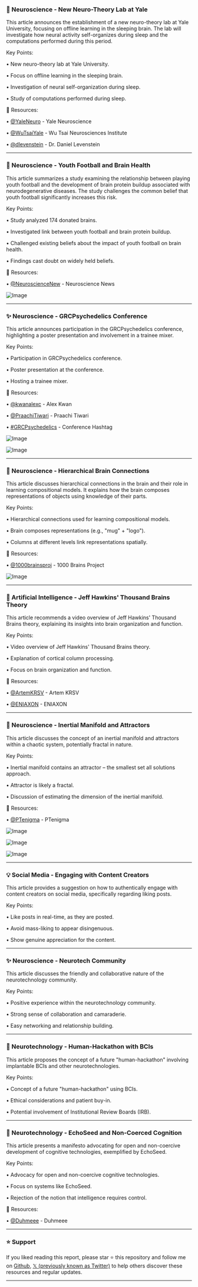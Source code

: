 ### 🤖 Neuroscience - New Neuro-Theory Lab at Yale

This article announces the establishment of a new neuro-theory lab at Yale University, focusing on offline learning in the sleeping brain.  The lab will investigate how neural activity self-organizes during sleep and the computations performed during this period.

Key Points:

• New neuro-theory lab at Yale University.


• Focus on offline learning in the sleeping brain.


• Investigation of neural self-organization during sleep.


• Study of computations performed during sleep.


🔗 Resources:

• [@YaleNeuro](https://x.com/YaleNeuro) - Yale Neuroscience


• [@WuTsaiYale](https://x.com/WuTsaiYale) - Wu Tsai Neurosciences Institute


• [@dlevenstein](https://x.com/dlevenstein) - Dr. Daniel Levenstein


---

### 🤖 Neuroscience - Youth Football and Brain Health

This article summarizes a study examining the relationship between playing youth football and the development of brain protein buildup associated with neurodegenerative diseases.  The study challenges the common belief that youth football significantly increases this risk.

Key Points:

• Study analyzed 174 donated brains.


• Investigated link between youth football and brain protein buildup.


• Challenged existing beliefs about the impact of youth football on brain health.


• Findings cast doubt on widely held beliefs.



🔗 Resources:

• [@NeuroscienceNew](https://x.com/NeuroscienceNew) - Neuroscience News


![Image](https://pbs.twimg.com/media/Gvm1OTVW4AAbX14?format=jpg&name=small)


---

### ✨ Neuroscience - GRCPsychedelics Conference

This article announces participation in the GRCPsychedelics conference, highlighting a poster presentation and involvement in a trainee mixer.

Key Points:

• Participation in GRCPsychedelics conference.


• Poster presentation at the conference.


• Hosting a trainee mixer.


🔗 Resources:

• [@kwanalexc](https://x.com/kwanalexc) - Alex Kwan


• [@PraachiTiwari](https://x.com/PraachiTiwari) - Praachi Tiwari


• [#GRCPsychedelics](https://x.com/hashtag/GRCPsychedelics?src=hashtag_click) - Conference Hashtag


![Image](https://pbs.twimg.com/media/Gvl9E7IWsAE37WS?format=jpg&name=small)


![Image](https://pbs.twimg.com/media/Gvl9F3xXoAAtfg9?format=jpg&name=small)


---

### 🤖 Neuroscience - Hierarchical Brain Connections

This article discusses hierarchical connections in the brain and their role in learning compositional models.  It explains how the brain composes representations of objects using knowledge of their parts.

Key Points:

• Hierarchical connections used for learning compositional models.


• Brain composes representations (e.g., "mug" + "logo").


• Columns at different levels link representations spatially.



🔗 Resources:

• [@1000brainsproj](https://x.com/1000brainsproj) - 1000 Brains Project


![Image](https://pbs.twimg.com/media/GvmDi3bbsAUeUkC?format=jpg&name=small)


---

### 🤖 Artificial Intelligence - Jeff Hawkins' Thousand Brains Theory

This article recommends a video overview of Jeff Hawkins' Thousand Brains theory, explaining its insights into brain organization and function.

Key Points:

• Video overview of Jeff Hawkins' Thousand Brains theory.


• Explanation of cortical column processing.


• Focus on brain organization and function.



🔗 Resources:

• [@ArtemKRSV](https://x.com/ArtemKRSV) - Artem KRSV


• [@ENIAXON](https://x.com/ENIAXON) - ENIAXON


---

### 🤖 Neuroscience - Inertial Manifold and Attractors

This article discusses the concept of an inertial manifold and attractors within a chaotic system, potentially fractal in nature.

Key Points:

• Inertial manifold contains an attractor – the smallest set all solutions approach.


• Attractor is likely a fractal.


• Discussion of estimating the dimension of the inertial manifold.



🔗 Resources:

• [@PTenigma](https://x.com/PTenigma) - PTenigma


![Image](https://pbs.twimg.com/media/GvjXtA5akAE7XXE?format=jpg&name=900x900)


![Image](https://pbs.twimg.com/media/GvjXtBaXgAA7679?format=jpg&name=900x900)


![Image](https://pbs.twimg.com/media/GvjXtBfXwAA7lFu?format=jpg&name=900x900)


---

### 💡 Social Media - Engaging with Content Creators

This article provides a suggestion on how to authentically engage with content creators on social media, specifically regarding liking posts.

Key Points:

• Like posts in real-time, as they are posted.


• Avoid mass-liking to appear disingenuous.


• Show genuine appreciation for the content.



---

### ✨ Neuroscience - Neurotech Community

This article discusses the friendly and collaborative nature of the neurotechnology community.

Key Points:

• Positive experience within the neurotechnology community.


• Strong sense of collaboration and camaraderie.


• Easy networking and relationship building.



---

### 🚀 Neurotechnology - Human-Hackathon with BCIs

This article proposes the concept of a future "human-hackathon" involving implantable BCIs and other neurotechnologies.

Key Points:

• Concept of a future "human-hackathon" using BCIs.


• Ethical considerations and patient buy-in.


• Potential involvement of Institutional Review Boards (IRB).



---

### 🚀 Neurotechnology - EchoSeed and Non-Coerced Cognition

This article presents a manifesto advocating for open and non-coercive development of cognitive technologies, exemplified by EchoSeed.

Key Points:

• Advocacy for open and non-coercive cognitive technologies.


• Focus on systems like EchoSeed.


• Rejection of the notion that intelligence requires control.



🔗 Resources:

• [@Duhmeee](https://x.com/Duhmeee) - Duhmeee


---

### ⭐️ Support

If you liked reading this report, please star ⭐️ this repository and follow me on [Github](https://github.com/Drix10), [𝕏 (previously known as Twitter)](https://x.com/DRIX_10_) to help others discover these resources and regular updates.

---